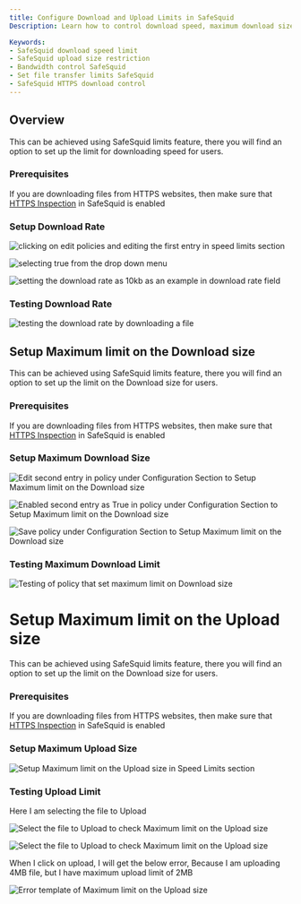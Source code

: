 ```yaml
---
title: Configure Download and Upload Limits in SafeSquid  
Description: Learn how to control download speed, maximum download size, and upload size for users using SafeSquid’s Limits feature, enhancing bandwidth management and enforcing secure data handling policies.

Keywords:
- SafeSquid download speed limit  
- SafeSquid upload size restriction  
- Bandwidth control SafeSquid  
- Set file transfer limits SafeSquid  
- SafeSquid HTTPS download control  
---
```


## Overview

This can be achieved using SafeSquid limits feature, there you will find an option to set up the limit for downloading speed for users.

### Prerequisites

If you are downloading files from HTTPS websites, then make sure that [HTTPS Inspection](/docs/07-SSL%20Inspection/Setup%20SSL%20Inspection.md) in SafeSquid is enabled

### Setup Download Rate

![clicking on edit policies and editing the first entry in speed limits section ](/img/How_To/Setup_Download_Speed_At_Which_the_files_need_to_download/image1.webp)

![selecting true from the drop down menu](/img/How_To/Setup_Download_Speed_At_Which_the_files_need_to_download/image2.webp)

![setting the download rate as 10kb as an example in download rate field](/img/How_To/Setup_Download_Speed_At_Which_the_files_need_to_download/image3.webp)

### Testing Download Rate

![testing the download rate by downloading a file](/img/How_To/Setup_Download_Speed_At_Which_the_files_need_to_download/image4.webp)


## Setup Maximum limit on the Download size

This can be achieved using SafeSquid limits feature, there you will find an option to set up the limit on the Download size for users.

### Prerequisites

If you are downloading files from HTTPS websites, then make sure that [HTTPS Inspection](/docs/07-SSL%20Inspection/Setup%20SSL%20Inspection.md) in SafeSquid is enabled

### Setup Maximum Download Size

![Edit second entry in policy under Configuration Section to Setup Maximum limit on the Download size](/img/How_To/Setup_Maximum_limit_on_the_Download_size/image1.webp)

![Enabled second entry as True in policy under Configuration Section to Setup Maximum limit on the Download size](/img/How_To/Setup_Maximum_limit_on_the_Download_size/image2.webp)

![Save policy under Configuration Section to Setup Maximum limit on the Download size](/img/How_To/Setup_Maximum_limit_on_the_Download_size/image3.webp)

### Testing Maximum Download Limit

![Testing of policy that set maximum limit on Download size](/img/How_To/Setup_Maximum_limit_on_the_Download_size/image4.webp)

# Setup Maximum limit on the Upload size

This can be achieved using SafeSquid limits feature, there you will find an option to set up the limit on the Download size for users.

### Prerequisites

If you are downloading files from HTTPS websites, then make sure that [HTTPS Inspection](/docs/07-SSL%20Inspection/Setup%20SSL%20Inspection.md) in SafeSquid is enabled

### Setup Maximum Upload Size

![Setup Maximum limit on the Upload size in Speed Limits section](/img/How_To/Setup_Maximum_limit_on_the_Upload_size/image1.webp)

### Testing Upload Limit

Here I am selecting the file to Upload

![Select the file to Upload to check Maximum limit on the Upload size](/img/How_To/Setup_Maximum_limit_on_the_Upload_size/image2.webp)

![Select the file to Upload to check Maximum limit on the Upload size](/img/How_To/Setup_Maximum_limit_on_the_Upload_size/image3.webp)

When I click on upload, I will get the below error, Because I am uploading 4MB file, but I have maximum upload limit of 2MB

![Error template of Maximum limit on the Upload size](/img/How_To/Setup_Maximum_limit_on_the_Upload_size/image4.webp)
